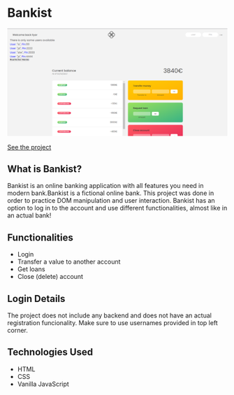 # Bankist
<img src="https://github.com/SabitovIlyar/bankist-app/blob/main/Bankist%20App.png?raw=true">
<p><a href="https://sabitovilyar.github.io/bankist-app/">See the project</a></p>

## What is Bankist?

Bankist is an online banking application with all features you need in modern bank.Bankist is a fictional online bank. This project was done in order to practice DOM manipulation and user interaction. Bankist has an option to log in to the account and use different functionalities, almost like in an actual bank!

## Functionalities

- Login
- Transfer a value to another account
- Get loans
- Close (delete) account

## Login Details

The project does not include any backend and does not have an actual registration funcionality. Make sure to use usernames provided in top left corner.

## Technologies Used

- HTML
- CSS
- Vanilla JavaScript

